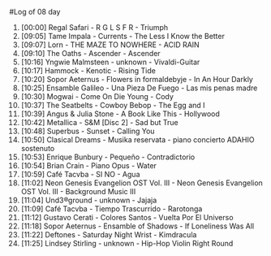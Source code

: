 #Log of 08 day

1. [00:00] Regal Safari - R G L S F R - Triumph
1. [09:05] Tame Impala - Currents - The Less I Know the Better
1. [09:07] Lorn - THE MAZE TO NOWHERE - ACID RAIN
1. [09:10] The Oaths - Ascender - Ascender
1. [10:16] Yngwie Malmsteen - unknown - Vivaldi-Guitar
1. [10:17] Hammock - Kenotic - Rising Tide
1. [10:20] Sopor Aeternus - Flowers in formaldebyje - In An Hour Darkly
1. [10:25] Ensamble Galileo - Una Pieza De Fuego - Las mis penas madre
1. [10:30] Mogwai - Come On Die Young - Cody
1. [10:37] The Seatbelts - Cowboy Bebop - The Egg and I
1. [10:39] Angus & Julia Stone - A Book Like This - Hollywood
1. [10:42] Metallica - S&M [Disc 2] - Sad but True
1. [10:48] Superbus - Sunset - Calling You
1. [10:50] Clasical Dreams - Musika reservata - piano concierto ADAHIO sostenuto
1. [10:53] Enrique Bunbury - Pequeño - Contradictorio
1. [10:54] Brian Crain - Piano Opus - Water
1. [10:59] Café Tacvba - SI NO - Agua
1. [11:02] Neon Genesis Evangelion OST Vol. III - Neon Genesis Evangelion OST Vol. III - Background Music III
1. [11:04] Und3®ground - unknown - Jajaja
1. [11:09] Café Tacvba - Tiempo Trascurrido - Rarotonga
1. [11:12] Gustavo Cerati - Colores Santos - Vuelta Por El Universo
1. [11:18] Sopor Aeternus - Ensamble of Shadows - If Loneliness Was All
1. [11:22] Deftones - Saturday Night Wrist - Kimdracula
1. [11:25] Lindsey Stirling - unknown - Hip-Hop Violin Right Round
